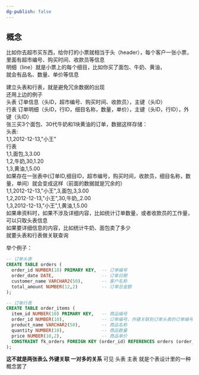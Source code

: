 ```yaml
---
dg-publish: false
---
```

## 概念
比如你去超市买东西，给你打的小票就相当于头（header），每个客户一张小票，里面有超市编号、购买时间、收款员等信息  
明细（line）就是小票上的每个细目，比如你买了面包、牛奶、黄油，  
就会有品名、数量、单价等信息

建立头表和行表，就是避免冗余数据的出现  
还用上边的例子  
头表 订单信息（头ID，超市编号、购买时间、收款员），主键（头ID）  
行表 订单明细（头ID，行ID，细目名称，数量，单价），主键（头ID，行ID），外键（头ID）  
张三买3个面包、30代牛奶和1块黄油的订单，数据这样存储：  
头表:  
1,1,2012-12-13,"小王"   
行表  
1,1,面包,3,3.00  
1,2,牛奶,30,1.20  
1,3,黄油,1,5.00  
如果存在一张表中(订单ID,细目ID，超市编号，购买时间，收款员，细目名称，数量，单间）就会变成这样（前面的数据就是冗余的）  
1,1,2012-12-13,"小王",3,面包,3,3.00  
1,2,2012-12-13,"小王",30,牛奶,,2.00  
1,3,2012-12-13,"小王",1,黄油,1,5.00  
如果串资料时，如果不涉及详细内容，比如统计订单数量，或者收款员的工作量，可以只取头表信息  
如果要详细信息的内容，比如统计牛奶、面包卖了多少  
就要头表和行表做关联查询

举个例子：
```sql
-- 订单头表
CREATE TABLE orders (
  order_id NUMBER(10) PRIMARY KEY,  -- 订单编号
  order_date DATE,                  -- 订单日期
  customer_name VARCHAR2(50),       -- 客户名称
  total_amount NUMBER(12,2)         -- 订单总金额
);

-- 订单行表
CREATE TABLE order_items (
  item_id NUMBER(10) PRIMARY KEY,   -- 商品编号
  order_id NUMBER(10),              -- 订单编号，外键关联到订单头表的订单编号
  product_name VARCHAR2(50),        -- 商品名称
  quantity NUMBER(10),              -- 商品数量
  price NUMBER(10,2),               -- 商品单价
  CONSTRAINT fk_orders FOREIGN KEY (order_id) REFERENCES orders (order_id)
);
```
**这不就是两张表么    外键关联  一对多的关系**    可见  头表  主表  就是个表设计里的一种概念罢了